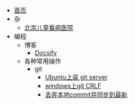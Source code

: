 - [首页](/)
- 杂
  - [北京儿童看病医院](/%E6%9D%82/%E5%8C%97%E4%BA%AC%E5%84%BF%E7%AB%A5%E7%9C%8B%E7%97%85%E5%8C%BB%E9%99%A2.md)
- 编程
  - 博客
    - [Docsify](/%E7%BC%96%E7%A8%8B/%E5%8D%9A%E5%AE%A2/Docsify.md)
  - 各种常用操作
    - git
      - [Ubuntu上装 git server](/%E7%BC%96%E7%A8%8B/%E5%90%84%E7%A7%8D%E5%B8%B8%E7%94%A8%E6%93%8D%E4%BD%9C/git/Ubuntu%E4%B8%8A%E8%A3%85%20git%20server.md)
      - [windows上git CRLF](/%E7%BC%96%E7%A8%8B/%E5%90%84%E7%A7%8D%E5%B8%B8%E7%94%A8%E6%93%8D%E4%BD%9C/git/windows%E4%B8%8Agit%20CRLF.md)
      - [丢弃本地commit并同步到最新](/%E7%BC%96%E7%A8%8B/%E5%90%84%E7%A7%8D%E5%B8%B8%E7%94%A8%E6%93%8D%E4%BD%9C/git/%E4%B8%A2%E5%BC%83%E6%9C%AC%E5%9C%B0commit%E5%B9%B6%E5%90%8C%E6%AD%A5%E5%88%B0%E6%9C%80%E6%96%B0.md)
